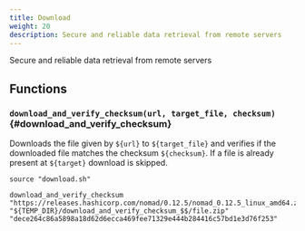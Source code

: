 ```yaml
---
title: Download
weight: 20
description: Secure and reliable data retrieval from remote servers
---
```


Secure and reliable data retrieval from remote servers

## Functions

### `download_and_verify_checksum(url, target_file, checksum)` {#download_and_verify_checksum}

Downloads the file given by `${url}` to `${target_file}` and verifies if the downloaded file matches the checksum `${checksum}`. If a file is already present at `${target}` download is skipped.

```shell
source "download.sh"

download_and_verify_checksum "https://releases.hashicorp.com/nomad/0.12.5/nomad_0.12.5_linux_amd64.zip" "${TEMP_DIR}/download_and_verify_checksum_$$/file.zip" "dece264c86a5898a18d62d6ecca469fee71329e444b284416c57bd1e3d76f253"
```

